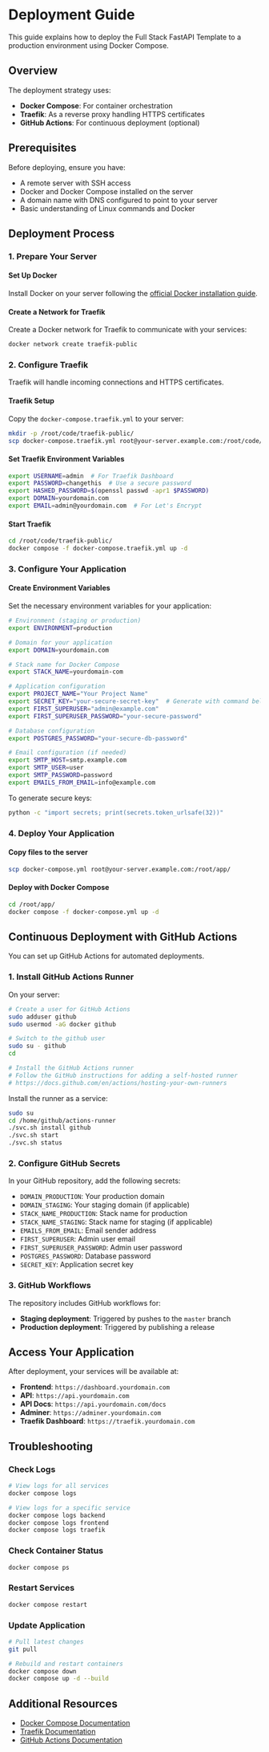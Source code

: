 # Deployment Guide

This guide explains how to deploy the Full Stack FastAPI Template to a production environment using Docker Compose.

## Overview

The deployment strategy uses:

- **Docker Compose**: For container orchestration
- **Traefik**: As a reverse proxy handling HTTPS certificates
- **GitHub Actions**: For continuous deployment (optional)

## Prerequisites

Before deploying, ensure you have:

- A remote server with SSH access
- Docker and Docker Compose installed on the server
- A domain name with DNS configured to point to your server
- Basic understanding of Linux commands and Docker

## Deployment Process

### 1. Prepare Your Server

#### Set Up Docker

Install Docker on your server following the [official Docker installation guide](https://docs.docker.com/engine/install/).

#### Create a Network for Traefik

Create a Docker network for Traefik to communicate with your services:

```bash
docker network create traefik-public
```

### 2. Configure Traefik

Traefik will handle incoming connections and HTTPS certificates.

#### Traefik Setup

Copy the `docker-compose.traefik.yml` to your server:

```bash
mkdir -p /root/code/traefik-public/
scp docker-compose.traefik.yml root@your-server.example.com:/root/code/traefik-public/
```

#### Set Traefik Environment Variables

```bash
export USERNAME=admin  # For Traefik Dashboard
export PASSWORD=changethis  # Use a secure password
export HASHED_PASSWORD=$(openssl passwd -apr1 $PASSWORD)
export DOMAIN=yourdomain.com
export EMAIL=admin@yourdomain.com  # For Let's Encrypt
```

#### Start Traefik

```bash
cd /root/code/traefik-public/
docker compose -f docker-compose.traefik.yml up -d
```

### 3. Configure Your Application

#### Create Environment Variables

Set the necessary environment variables for your application:

```bash
# Environment (staging or production)
export ENVIRONMENT=production

# Domain for your application
export DOMAIN=yourdomain.com

# Stack name for Docker Compose
export STACK_NAME=yourdomain-com

# Application configuration
export PROJECT_NAME="Your Project Name"
export SECRET_KEY="your-secure-secret-key"  # Generate with command below
export FIRST_SUPERUSER="admin@example.com"
export FIRST_SUPERUSER_PASSWORD="your-secure-password"

# Database configuration
export POSTGRES_PASSWORD="your-secure-db-password"

# Email configuration (if needed)
export SMTP_HOST=smtp.example.com
export SMTP_USER=user
export SMTP_PASSWORD=password
export EMAILS_FROM_EMAIL=info@example.com
```

To generate secure keys:

```bash
python -c "import secrets; print(secrets.token_urlsafe(32))"
```

### 4. Deploy Your Application

#### Copy files to the server

```bash
scp docker-compose.yml root@your-server.example.com:/root/app/
```

#### Deploy with Docker Compose

```bash
cd /root/app/
docker compose -f docker-compose.yml up -d
```

## Continuous Deployment with GitHub Actions

You can set up GitHub Actions for automated deployments.

### 1. Install GitHub Actions Runner

On your server:

```bash
# Create a user for GitHub Actions
sudo adduser github
sudo usermod -aG docker github

# Switch to the github user
sudo su - github
cd

# Install the GitHub Actions runner
# Follow the GitHub instructions for adding a self-hosted runner
# https://docs.github.com/en/actions/hosting-your-own-runners
```

Install the runner as a service:

```bash
sudo su
cd /home/github/actions-runner
./svc.sh install github
./svc.sh start
./svc.sh status
```

### 2. Configure GitHub Secrets

In your GitHub repository, add the following secrets:

- `DOMAIN_PRODUCTION`: Your production domain
- `DOMAIN_STAGING`: Your staging domain (if applicable)
- `STACK_NAME_PRODUCTION`: Stack name for production
- `STACK_NAME_STAGING`: Stack name for staging (if applicable)
- `EMAILS_FROM_EMAIL`: Email sender address
- `FIRST_SUPERUSER`: Admin user email
- `FIRST_SUPERUSER_PASSWORD`: Admin user password
- `POSTGRES_PASSWORD`: Database password
- `SECRET_KEY`: Application secret key

### 3. GitHub Workflows

The repository includes GitHub workflows for:

- **Staging deployment**: Triggered by pushes to the `master` branch
- **Production deployment**: Triggered by publishing a release

## Access Your Application

After deployment, your services will be available at:

- **Frontend**: `https://dashboard.yourdomain.com`
- **API**: `https://api.yourdomain.com`
- **API Docs**: `https://api.yourdomain.com/docs`
- **Adminer**: `https://adminer.yourdomain.com`
- **Traefik Dashboard**: `https://traefik.yourdomain.com`

## Troubleshooting

### Check Logs

```bash
# View logs for all services
docker compose logs

# View logs for a specific service
docker compose logs backend
docker compose logs frontend
docker compose logs traefik
```

### Check Container Status

```bash
docker compose ps
```

### Restart Services

```bash
docker compose restart
```

### Update Application

```bash
# Pull latest changes
git pull

# Rebuild and restart containers
docker compose down
docker compose up -d --build
```

## Additional Resources

- [Docker Compose Documentation](https://docs.docker.com/compose/)
- [Traefik Documentation](https://doc.traefik.io/traefik/)
- [GitHub Actions Documentation](https://docs.github.com/en/actions)